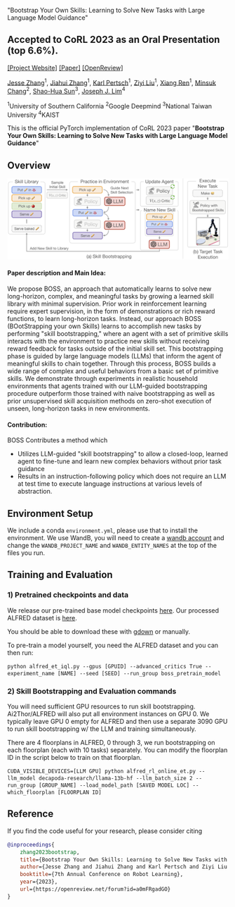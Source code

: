 "Bootstrap Your Own Skills: Learning to Solve New Tasks with Large Language Model Guidance"
## Accepted to CoRL 2023 as an Oral Presentation (top 6.6%).


[[Project Website]](https://clvrai.github.io/boss/) [[Paper]](https://arxiv.org/abs/2310.10021) [[OpenReview]](https://openreview.net/forum?id=a0mFRgadGO)

[Jesse Zhang](https://jesbu1.github.io/)<sup>1</sup>, [Jiahui Zhang](https://jiahui-3205.github.io/)<sup>1</sup>, [Karl Pertsch](https://kpertsch.github.io/)<sup>1</sup>, [Ziyi Liu](https://taichi-pink.github.io/Ziyi-Liu/)<sup>1</sup>, [Xiang Ren](https://shanzhenren.github.io/)<sup>1</sup>, [Minsuk Chang](https://minsukchang.com/)<sup>2</sup>, [Shao-Hua Sun](https://shaohua0116.github.io/)<sup>3</sup>, [Joseph J. Lim](https://clvrai.com/web_lim/)<sup>4</sup>

<sup>1</sup>University of Southern California 
<sup>2</sup>Google Deepmind
<sup>3</sup>National Taiwan University
<sup>4</sup>KAIST

This is the official PyTorch implementation of CoRL 2023 paper "**Bootstrap Your Own Skills: Learning to Solve New Tasks with Large Language Model Guidance**"

## Overview


<a href="images/boss_overview.png">
<p align="center">
<img src="images/boss_overview.png" width="800">
</p>
</img></a>


#### Paper description and Main Idea:
We propose BOSS, an approach that automatically learns to solve new long-horizon, complex, and meaningful tasks by growing a learned skill library with minimal supervision. Prior work in reinforcement learning require expert supervision, in the form of demonstrations or rich reward functions, to learn long-horizon tasks. Instead, our approach BOSS (BOotStrapping your own Skills) learns to accomplish new tasks by performing "skill bootstrapping," where an agent with a set of primitive skills interacts with the environment to practice new skills without receiving reward feedback for tasks outside of the initial skill set. This bootstrapping phase is guided by large language models (LLMs) that inform the agent of meaningful skills to chain together. Through this process, BOSS builds a wide range of complex and useful behaviors from a basic set of primitive skills. We demonstrate through experiments in realistic household environments that agents trained with our LLM-guided bootstrapping procedure outperform those trained with naive bootstrapping as well as prior unsupervised skill acquisition methods on zero-shot execution of unseen, long-horizon tasks in new environments.

#### Contribution:
BOSS Contributes a method which
* Utilizes LLM-guided "skill bootstrapping" to allow a closed-loop, learned agent to fine-tune and learn new complex behaviors without prior task guidance
* Results in an instruction-following policy which does not require an LLM at test time to execute language instructions at various levels of abstraction.

## Environment Setup
We include a conda `environment.yml`, please use that to install the environment.
We use WandB, you will need to create a [wandb account](wandb.ai) and change the `WANDB_PROJECT_NAME` and `WANDB_ENTITY_NAMES` at the top of the files you run.

## Training and Evaluation

### 1) Pretrained checkpoints and data
We release our pre-trained base model checkpoints [here](https://drive.google.com/file/d/1TYaTLf1t8CwaYzUirQIwXBQ4_GdQAeZn/view?usp=drive_link).
Our processed ALFRED dataset is [here](https://drive.google.com/file/d/1ZgKDgG9Fv491GVb9rxIVNJpViPNKFWMF/view?usp=drive_link).

You should be able to download these with [gdown](https://github.com/wkentaro/gdown) or manually.

To pre-train a model yourself, you need the ALFRED dataset and you can then run: 

```shell script
python alfred_et_iql.py --gpus [GPUID] --advanced_critics True --experiment_name [NAME] --seed [SEED] --run_group boss_pretrain_model
```

### 2) Skill Bootstrapping and Evaluation commands
You will need sufficient GPU resources to run skill bootstrapping. Ai2Thor/ALFRED will also put all environment instances on GPU 0. 
We typically leave GPU 0 empty for ALFRED and then use a separate 3090 GPU to run skill bootstrapping w/ the LLM and training simultaneously.

There are 4 floorplans in ALFRED, 0 through 3, we run bootstrapping on each floorplan (each with 10 tasks) separately.
You can modify the floorplan ID in the script below to train on that floorplan.

```skill bootstrapping script
CUDA_VISIBLE_DEVICES=[LLM GPU] python alfred_rl_online_et.py --llm_model decapoda-research/llama-13b-hf --llm_batch_size 2 --run_group [GROUP_NAME] --load_model_path [SAVED MODEL LOC] --which_floorplan [FLOORPLAN ID]

```

## Reference

If you find the code useful for your research, please consider citing
```bib
@inproceedings{
    zhang2023bootstrap,
    title={Bootstrap Your Own Skills: Learning to Solve New Tasks with Large Language Model Guidance},
    author={Jesse Zhang and Jiahui Zhang and Karl Pertsch and Ziyi Liu and Xiang Ren and Minsuk Chang and Shao-Hua Sun and Joseph J Lim},
    booktitle={7th Annual Conference on Robot Learning},
    year={2023},
    url={https://openreview.net/forum?id=a0mFRgadGO}
}
```
